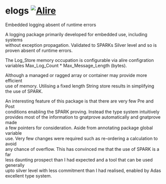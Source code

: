 # elogs [![Alire](https://img.shields.io/endpoint?url=https://alire.ada.dev/badges/elogs.json)](https://alire.ada.dev/crates/elogs.html)
Embedded logging absent of runtime errors

A logging package primarily developed for embedded use, including systems   
without exception propagation. Validated to SPARKs Silver level and so is  
proven absent of runtime errors.   

The Log_Store memory occupation is configurable via alire configration   
variables Max_Log_Count * Max_Message_Length (bytes).   

Although a managed or ragged array or container may provide more efficient   
use of memory. Utilising a fixed length String store results in simplifying   
the use of SPARK.   

An interesting feature of this package is that there are very few Pre and Post   
conditions enabling the SPARK proving. Instead the type system intuitively   
provides most of the information to gnatprove automatically and gnatprove made   
a few pointers for consideration. Aside from annotating package global variable   
use. Very few changes were required such as re-ordering a calculation to avoid   
any chance of overflow. This has convinced me that the use of SPARK is a far  
less daunting prospect than I had expected and a tool that can be used generally   
upto silver level with less commitment than I had realised, enabled by Adas   
excellent type system.
